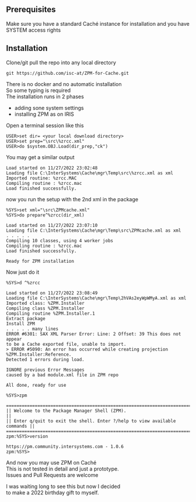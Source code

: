 ## Prerequisites
Make sure you have a standard Caché instance for installation 
and you have SYSTEM access rights
## Installation 
Clone/git pull the repo into any local directory  
```
git https://github.com/isc-at/ZPM-for-Cache.git  
```
There is no docker and no automatic installation   
So some typing is required   
The installation runs in 2 phases   
- adding sone system settings   
- installing ZPM as on IRIS   

Open a terminal session like this
```
USER>set dir= <your local download directory>
USER>set prep="\src\%zrcc.xml"
USER>do $system.OBJ.Load(dir_prep,"ck")
```
You may get a similar output
```
Load started on 11/27/2022 23:02:48
Loading file C:\InterSystems\Cache\mgr\Temp\src\%zrcc.xml as xml
Imported routine: %zrcc.MAC
Compiling routine : %zrcc.mac
Load finished successfully.
```
now you run the setup with the 2nd xml in the package
```
%SYS>set xml="\src\ZPMcache.xml"
%SYS>do prepare^%zrcc(dir_xml)
 
Load started on 11/27/2022 23:07:10
Loading file C:\InterSystems\Cache\mgr\Temp\src\ZPMcache.xml as xml
. . . . . 
Compiling 10 classes, using 4 worker jobs
Compiling routine : %zrcc.mac
Load finished successfully.
 
Ready for ZPM installation
```
Now just do it
``` 
%SYS>d ^%zrcc
 
Load started on 11/27/2022 23:08:49
Loading file C:\InterSystems\Cache\mgr\Temp\2hVAs2eyWpWMyA.xml as xml
Imported class: %ZPM.Installer
Compiling class %ZPM.Installer
Compiling routine %ZPM.Installer.1
Extract package
Install ZPM
. . . . . many lines
ERROR #6301: SAX XML Parser Error: Line: 2 Offset: 39 This does not appear   
to be a Cache exported file, unable to import.
> ERROR #5090: An error has occurred while creating projection %ZPM.Installer:Reference.
Detected 1 errors during load.
 
IGNORE previous Error Messages
caused by a bad module.xml file in ZPM repo
 
All done, ready for use
 
%SYS>zpm
 
=============================================================================
|| Welcome to the Package Manager Shell (ZPM).                             ||
|| Enter q/quit to exit the shell. Enter ?/help to view available commands ||
=============================================================================
zpm:%SYS>version
 
https://pm.community.intersystems.com - 1.0.6
zpm:%SYS>

```
And now you may use ZPM on Caché   
This is not tested in detail and just a prototype.   
Issues and Pull Requests are welcome   

I was waiting long to see this but now I decided   
to make a 2022 birthday gift to myself. 
 
